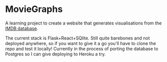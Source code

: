 # MovieGraphs

A learning project to create a website that generates visualisations from the [IMDB database](https://www.imdb.com/interfaces/).

The current stack is Flask+React+SQlite.
Still quite barebones and not deployed anywhere, so if you want to give it a go you'll have to clone the repo and test it locally!
Currently in the process of porting the database to Postgres so I can give deploying to Heroku a try.

